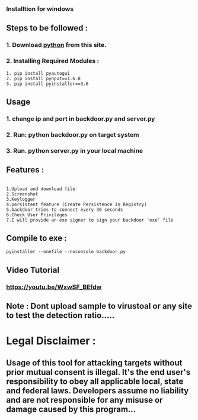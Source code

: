 ### Installtion for windows
## Steps to be followed :
### 1. Download <a href="https://www.python.org/downloads/release/python-391/">python</a> from this site.
### 2. Installing Required Modules :
``` 
1. pip install pyautogui
2. pip install pynput==1.6.8
3. pip install pyinstaller==3.6
```
## Usage
### 1. change ip and port in backdoor.py and server.py
### 2. Run: python backdoor.py on target system
### 3. Run. python server.py in your local machine
## Features :
```

1.Upload and download file
2.Screenshot
3.Keylogger
4.persistent feature (Create Persistence In Registry)
5.backdoor tries to connect every 30 seconds 
6.Check User Privileges
7.I will provide an exe signer to sign your backdoor 'exe' file 
```
## Compile to exe :
```
pyinstaller --onefile --noconsole backdoor.py
```
##  Video Tutorial 
### https://youtu.be/WxwSF_BEfdw
## Note : Dont upload sample to virustoal or any site to test the detection ratio.....
# Legal Disclaimer :
## Usage of this tool for attacking targets without prior mutual consent is illegal. It's the end user's responsibility to obey all applicable local, state and federal laws. Developers assume no liability and are not responsible for any misuse or damage caused by this program...
